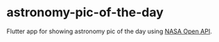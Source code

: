 # astronomy-pic-of-the-day
Flutter app for showing astronomy pic of the day using [NASA Open API](https://api.nasa.gov/). 
